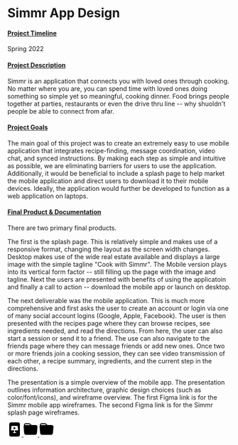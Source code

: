 # Simmr App Design


#### <u>Project Timeline</u>
Spring 2022


#### <u>Project Description</u>
Simmr is an application that connects you with loved ones through cooking. No matter where you are, you can spend time with loved ones doing something so simple yet so meaningful, cooking dinner. Food brings people together at parties, restaurants or even the drive thru line -- why shuoldn't people be able to connect from afar.


#### <u>Project Goals</u>
The main goal of this project was to create an extremely easy to use mobile application that integrates recipe-finding, message coordination, video chat, and synced instructions. By making each step as simple and intuitive as possible, we are eliminating barriers for users to use the application. Additionally, it would be beneficial to include a splash page to help market the mobile application and direct users to download it to their mobile devices. Ideally, the application would further be developed to function as a web application on laptops.


#### <u>Final Product & Documentation</u>
There are two primary final products.

The first is the splash page. This is relatively simple and makes use of a responsive format, changing the layout as the screen width changes. Desktop makes use of the wide real estate available and displays a large image with the simple tagline "Cook with Simmr". The Mobile version plays into its vertical form factor -- still filling up the page with the image and tagline. Next the users are presented with benefits of using the applicatoin and finally a call to action -- download the mobile app or launch on desktop.

The next deliverable was the mobile application. This is much more comprehensive and first asks the user to create an account or login via one of many social account logins (Google, Apple, Facebook). The user is then presented with the recipes page where they can browse recipes, see ingredients needed, and read the directions. From here, the user can also start a session or send it to a friend. The use can also navigate to the friends page where they can message friends or add new ones. Once two or more friends join a cooking session, they can see video transmission of each other, a recipe summary, ingredients, and the current step in the directions.

The presentation is a simple overview of the mobile app. The presentation outlines information architecture, graphic design choices (such as color/font/icons), and wireframe overview.
The first Figma link is for the Simmr mobile app wireframes.
The second Figma link is for the Simmr splash page wireframes.

<div class='icon-container'>
        <a href='https://docs.google.com/presentation/d/1b7Bypd_4pGt8TV69G26A_GSvp__2_-Z2V2EsqxnI7WA/edit?usp=sharing' target='_blank' class='icon'>
                <img src='/resources/icons/slides.svg' width='32' height='32' alt='link to slides' style="border-radius:0px;">
        </a>
        <a href='https://www.figma.com/design/9Y5K9XleeU3IiyAGW24fzJ/Simmr-App?node-id=0-1&t=ysRyyHgigLWQ0dEm-1' target='_blank' class='icon'>
                <img src='/resources/icons/figma.svg' width='32' height='32' alt='link to Figma for Simmr- App' style="border-radius:0px;">
        </a>
        <a href='https://www.figma.com/design/oasSUwxL21djIedRqgvJtu/simmr-splash-page?node-id=0-1&t=buKBJpPNuBH8xwmI-1' target='_blank' class='icon'>
                <img src='/resources/icons/figma.svg' width='32' height='32' alt='link to Figma for Simmr - Splash Page' style="border-radius:0px;">
        </a>
</div>
